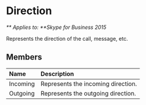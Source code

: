 
# Direction


_** Applies to: **Skype for Business 2015_

Represents the direction of the call, message, etc.
            
## Members



|**Name**|**Description**|
|:-----|:-----|
|Incoming|Represents the incoming direction.|
|Outgoing|Represents the outgoing direction.|
